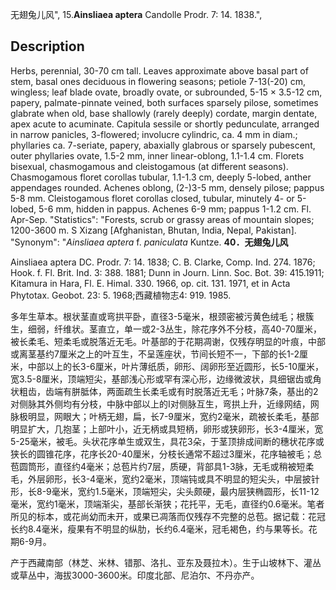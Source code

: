 无翅兔儿风",
15.**Ainsliaea aptera** Candolle Prodr. 7: 14. 1838.",

## Description
Herbs, perennial, 30-70 cm tall. Leaves approximate above basal part of stem, basal ones deciduous in flowering seasons; petiole 7-13(-20) cm, wingless; leaf blade ovate, broadly ovate, or subrounded, 5-15 × 3.5-12 cm, papery, palmate-pinnate veined, both surfaces sparsely pilose, sometimes glabrate when old, base shallowly (rarely deeply) cordate, margin dentate, apex acute to acuminate. Capitula sessile or shortly pedunculate, arranged in narrow panicles, 3-flowered; involucre cylindric, ca. 4 mm in diam.; phyllaries ca. 7-seriate, papery, abaxially glabrous or sparsely pubescent, outer phyllaries ovate, 1.5-2 mm, inner linear-oblong, 1.1-1.4 cm. Florets bisexual, chasmogamous and cleistogamous (at different seasons). Chasmogamous floret corollas tubular, 1.1-1.3 cm, deeply 5-lobed, anther appendages rounded. Achenes oblong, (2-)3-5 mm, densely pilose; pappus 5-8 mm. Cleistogamous floret corollas closed, tubular, minutely 4- or 5-lobed, 5-6 mm, hidden in pappus. Achenes 6-9 mm; pappus 1-1.2 cm. Fl. Apr-Sep.
  "Statistics": "Forests, scrub or grassy areas of mountain slopes; 1200-3600 m. S Xizang [Afghanistan, Bhutan, India, Nepal, Pakistan].
  "Synonym": "*Ainsliaea aptera* f. *paniculata* Kuntze.
**40．无翅兔儿风**

Ainsliaea aptera DC. Prodr. 7: 14. 1838; C. B. Clarke, Comp. Ind. 274. 1876; Hook. f. Fl. Brit. Ind. 3: 388. 1881; Dunn in Journ. Linn. Soc. Bot. 39: 415.1911; Kitamura in Hara, Fl. E. Himal. 330. 1966, op. cit. 131. 1971, et in Acta Phytotax. Geobot. 23: 5. 1968;西藏植物志4: 919. 1985.

多年生草本。根状茎直或弯拱平卧，直径3-5毫米，根颈密被污黄色绒毛；根簇生，细弱，纤维状。茎直立，单一或2-3丛生，除花序外不分枝，高40-70厘米，被长柔毛、短柔毛或脱落近无毛。叶基部的于花期凋谢，仅残存明显的叶痕，中部或离茎基约7厘米之上的叶互生，不呈莲座状，节间长短不一，下部的长1-2厘米，中部以上的长3-6厘米，叶片薄纸质，卵形、阔卵形至近圆形，长5-10厘米，宽3.5-8厘米，顶端短尖，基部浅心形或罕有深心形，边缘微波状，具细锯齿或角状粗齿，齿端有胼胝体，两面疏生长柔毛或有时脱落近无毛；叶脉7条，基出的2对侧脉其外侧均有分枝，中脉中部以上的I对侧脉互生，弯拱上升，近缘网结，网脉极明显，网眼大；叶柄无翅，扁，长7-9厘米，宽约2毫米，疏被长柔毛，基部明显扩大，几抱茎；上部叶小，近无柄或具短柄，卵形或狭卵形，长3-4厘米，宽5-25毫米，被毛。头状花序单生或双生，具花3朵，于茎顶排成间断的穗状花序或狭长的圆锥花序，花序长20-40厘米，分枝长通常不超过3厘米，花序轴被毛；总苞圆筒形，直径约4毫米；总苞片约7层，质硬，背部具1-3脉，无毛或稍被短柔毛，外层卵形，长3-4毫米，宽约2毫米，顶端钝或具不明显的短尖头，中层披针形，长8-9毫米，宽约1.5毫米，顶端短尖，尖头颇硬，最内层狭椭圆形，长11-12毫米，宽约1毫米，顶端渐尖，基部长渐狭；花托平，无毛，直径约0.6毫米。笔者所见的标本，或花尚幼而未开，或果已凋落而仅残存不完整的总苞。据记载：花冠长约8.4毫米，瘦果有不明显的纵肋，长约6.4毫米，冠毛褐色，约与果等长。花期6-9月。

产于西藏南部（林芝、米林、错那、洛扎、亚东及聂拉木）。生于山坡林下、灌丛或草丛中，海拔3000-3600米。印度北部、尼泊尔、不丹亦产。
